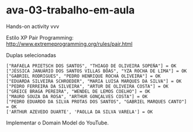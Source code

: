 # ava-03-trabalho-em-aula

Hands-on activity vvv 

Estilo XP Pair Programming:
<http://www.extremeprogramming.org/rules/pair.html>

Duplas selecionadas

```plain
["RAFAELA PRIETSCH DOS SANTOS", "THIAGO DE OLIVEIRA SOPEÑA"] = OK
["JÉSSICA JANUÁRIO DOS SANTOS VILLAS BÔAS", "YZA ROCHA DE LIMA"] = OK
["GABRIEL RODRIGUES", "PEDRO HENRIQUE ROCHA OLIVEIRA"] = OK
["EDUARDA SILVEIRA SCHROEDER", "MARIA LUISA MARQUES DA SILVA"] = OK
["PEDRO FERREIRA DA SILVEIRA", "ARTUR DE OLIVEIRA COSTA"] = OK
["GREICE BRAGA PEREIRA", "WENDEL DE LEMOS COELHO"] = OK
["MAURO SOUZA DA ROSA", "ARTHUR GONÇALVES COSTA"] = OK
["PEDRO EDUARDO DA SILVA PROTAS DOS SANTOS", "GABRIEL MARQUES CANTO"] = OK
['ARTHUR AZEVEDO DUARTE', 'PAOLLA DA SILVA VARELA'] = OK
```

Implementar o Domain Model do YouTube.